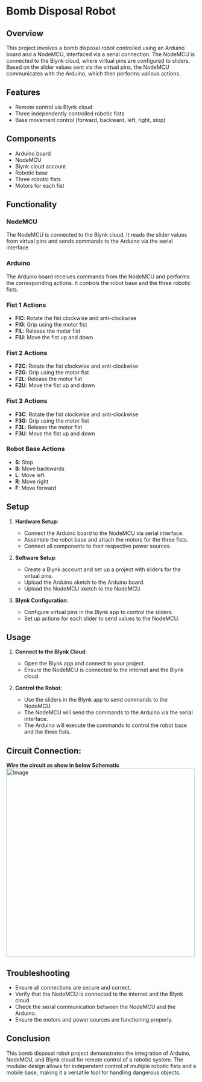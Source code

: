 # Bomb Disposal Robot

## Overview

This project involves a bomb disposal robot controlled using an Arduino board and a NodeMCU, interfaced via a serial connection. The NodeMCU is connected to the Blynk cloud, where virtual pins are configured to sliders. Based on the slider values sent via the virtual pins, the NodeMCU communicates with the Arduino, which then performs various actions.

## Features

- Remote control via Blynk cloud
- Three independently controlled robotic fists
- Base movement control (forward, backward, left, right, stop)

## Components

- Arduino board
- NodeMCU
- Blynk cloud account
- Robotic base
- Three robotic fists
- Motors for each fist

## Functionality

### NodeMCU

The NodeMCU is connected to the Blynk cloud. It reads the slider values from virtual pins and sends commands to the Arduino via the serial interface.

### Arduino

The Arduino board receives commands from the NodeMCU and performs the corresponding actions. It controls the robot base and the three robotic fists.

### Fist 1 Actions

- **FIC**: Rotate the fist clockwise and anti-clockwise
- **FIG**: Grip using the motor fist
- **FIL**: Release the motor fist
- **FIU**: Move the fist up and down

### Fist 2 Actions

- **F2C**: Rotate the fist clockwise and anti-clockwise
- **F2G**: Grip using the motor fist
- **F2L**: Release the motor fist
- **F2U**: Move the fist up and down

### Fist 3 Actions

- **F3C**: Rotate the fist clockwise and anti-clockwise
- **F3G**: Grip using the motor fist
- **F3L**: Release the motor fist
- **F3U**: Move the fist up and down

### Robot Base Actions

- **S**: Stop
- **B**: Move backwards
- **L**: Move left
- **R**: Move right
- **F**: Move forward

## Setup

1. **Hardware Setup**:
   - Connect the Arduino board to the NodeMCU via serial interface.
   - Assemble the robot base and attach the motors for the three fists.
   - Connect all components to their respective power sources.

2. **Software Setup**:
   - Create a Blynk account and set up a project with sliders for the virtual pins.
   - Upload the Arduino sketch to the Arduino board.
   - Upload the NodeMCU sketch to the NodeMCU.

3. **Blynk Configuration**:
   - Configure virtual pins in the Blynk app to control the sliders.
   - Set up actions for each slider to send values to the NodeMCU.

## Usage

1. **Connect to the Blynk Cloud**:
   - Open the Blynk app and connect to your project.
   - Ensure the NodeMCU is connected to the internet and the Blynk cloud.

2. **Control the Robot**:
   - Use the sliders in the Blynk app to send commands to the NodeMCU.
   - The NodeMCU will send the commands to the Arduino via the serial interface.
   - The Arduino will execute the commands to control the robot base and the three fists.
## Circuit Connection: 

**Wire the circuit as show in below Schematic**
<img src="https://drive.google.com/uc?id=1G8ERxGfp-D7oAJEhEjwcuXt3nZCGSE5p" alt="Image" width="500">


## Troubleshooting

- Ensure all connections are secure and correct.
- Verify that the NodeMCU is connected to the internet and the Blynk cloud.
- Check the serial communication between the NodeMCU and the Arduino.
- Ensure the motors and power sources are functioning properly.

## Conclusion

This bomb disposal robot project demonstrates the integration of Arduino, NodeMCU, and Blynk cloud for remote control of a robotic system. The modular design allows for independent control of multiple robotic fists and a mobile base, making it a versatile tool for handling dangerous objects.


